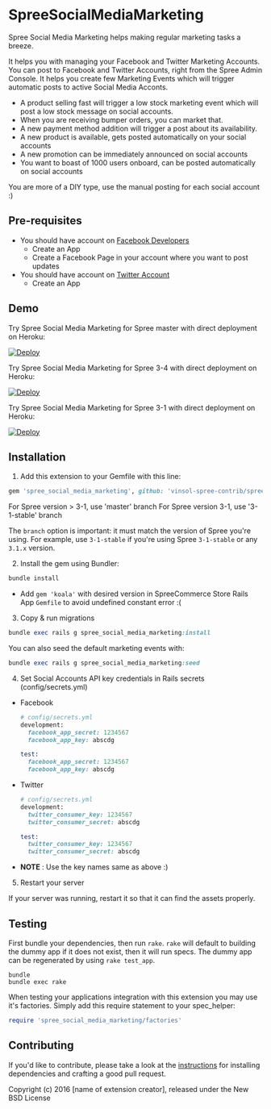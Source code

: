 SpreeSocialMediaMarketing
=========================
Spree Social Media Marketing helps making regular marketing tasks a breeze.

It helps you with managing your Facebook and Twitter Marketing Accounts.
You can post to Facebook and Twitter Accounts, right from the Spree Admin Console.
It helps you create few Marketing Events which will trigger automatic posts to active Social
Media Acconts.
- A product selling fast will trigger a low stock marketing event which
  will post a low stock message on social accounts.
- When you are receiving bumper orders, you can market that.
- A new payment method addition will trigger a post about its
  availability.
- A new product is available, gets posted automatically on your social
  accounts
- A new promotion can be immediately announced on social accounts
- You want to boast of 1000 users onboard, can be posted automatically
  on social accounts

You are more of a DIY type, use the manual posting for each social
account :)

## Pre-requisites

- You should have account on [Facebook Developers](https://developers.facebook.com)
  - Create an App
  - Create a Facebook Page in your account where you want to post
    updates
- You should have account on [Twitter Account](https://apps.twitter.com)
  - Create an App

## Demo

Try Spree Social Media Marketing for Spree master with direct deployment on Heroku:

[![Deploy](https://www.herokucdn.com/deploy/button.svg)](https://heroku.com/deploy?template=https://github.com/vinsol-spree-contrib/spree-demo-heroku/tree/spree-social-media-marketing-master)

Try Spree Social Media Marketing for Spree 3-4 with direct deployment on Heroku:

[![Deploy](https://www.herokucdn.com/deploy/button.svg)](https://heroku.com/deploy?template=https://github.com/vinsol-spree-contrib/spree-demo-heroku/tree/spree-social-media-marketing-3-4)

Try Spree Social Media Marketing for Spree 3-1 with direct deployment on Heroku:

[![Deploy](https://www.herokucdn.com/deploy/button.svg)](https://heroku.com/deploy?template=https://github.com/vinsol-spree-contrib/spree-demo-heroku/tree/spree-social-media-marketing-3-1)

## Installation

1. Add this extension to your Gemfile with this line:
  ```ruby
  gem 'spree_social_media_marketing', github: 'vinsol-spree-contrib/spree-social-media-marketing', branch: 'master'
  ```

  For Spree version > 3-1, use 'master' branch
  For Spree version 3-1, use '3-1-stable' branch

  The `branch` option is important: it must match the version of Spree you're using.
  For example, use `3-1-stable` if you're using Spree `3-1-stable` or any `3.1.x` version.

2. Install the gem using Bundler:
  ```ruby
  bundle install
  ```

   - Add `gem 'koala'` with desired version in SpreeCommerce Store Rails App `Gemfile` to avoid undefined constant error :(

3. Copy & run migrations
  ```ruby
  bundle exec rails g spree_social_media_marketing:install
  ```

  You can also seed the default marketing events with:

  ```ruby
  bundle exec rails g spree_social_media_marketing:seed
  ```

4. Set Social Accounts API key credentials in Rails secrets (config/secrets.yml)

  - Facebook

    ```ruby
    # config/secrets.yml
    development:
      facebook_app_secret: 1234567
      facebook_app_key: abscdg

    test:
      facebook_app_secret: 1234567
      facebook_app_key: abscdg
    ```

  - Twitter

    ```ruby
    # config/secrets.yml
    development:
      twitter_consumer_key: 1234567
      twitter_consumer_secret: abscdg

    test:
      twitter_consumer_key: 1234567
      twitter_consumer_secret: abscdg
    ```

  - **NOTE** : Use the key names same as above :)

5. Restart your server

  If your server was running, restart it so that it can find the assets properly.


## Testing

First bundle your dependencies, then run `rake`. `rake` will default to building the dummy app if it does not exist, then it will run specs. The dummy app can be regenerated by using `rake test_app`.

```shell
bundle
bundle exec rake
```

When testing your applications integration with this extension you may use it's factories.
Simply add this require statement to your spec_helper:

```ruby
require 'spree_social_media_marketing/factories'
```


## Contributing

If you'd like to contribute, please take a look at the
[instructions](CONTRIBUTING.md) for installing dependencies and crafting a good
pull request.

Copyright (c) 2016 [name of extension creator], released under the New BSD License
